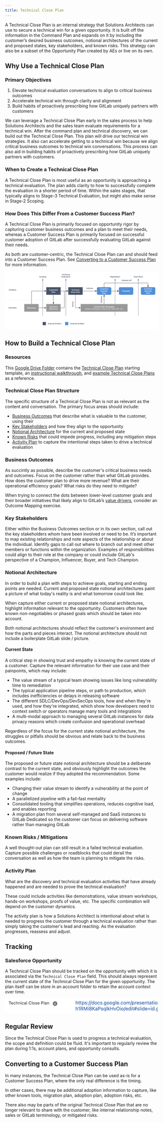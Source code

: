 ```yaml
---
title: Technical Close Plan
---
```


A Technical Close Plan is an internal strategy that Solutions Architects can use to secure a technical win for a given opportunity. It is built off the information in the Command Plan and expands on it by including the customer’s desired business outcomes, notional architectures of the current and proposed states, key stakeholders, and known risks. This strategy can also be a subset of the Opportunity Plan created by AEs or live on its own.

## Why Use a Technical Close Plan 
### Primary Objectives
1. Elevate technical evaluation conversations to align to critical business outcomes
1. Accelerate technical win through clarity and alignment
1. Build habits of proactively prescribing how GitLab uniquely partners with customers

We can leverage a Technical Close Plan early in the sales process to help Solutions Architects and the sales team evaluate requirements for a technical win. After the command plan and technical discovery, we can build out the Technical Close Plan. This plan will drive our technical win strategies. It also can accelerate getting to a technical win because we align critical business outcomes to technical win conversations. This process can also aid in building habits of proactively prescribing how GitLab uniquely partners with customers.

### When to Create a Technical Close Plan
A Technical Close Plan is most useful as an opportunity is approaching a technical evaluation. The plan adds clarity to how to successfully complete the evaluation in a shorter period of time. Within the sales stages, that typically aligns to Stage-3 Technical Evaluation, but might also make sense in Stage-2 Scoping. 

### How Does This Differ From a Customer Success Plan?
A Technical Close Plan is primarily focused on opportunity rigor by capturing customer business outcomes and a plan to meet their needs, whereas a Customer Success Plan is primarily focused on successful customer adoption of GitLab after successfully evaluating GitLab against their needs.

As both are customer-centric, the Technical Close Plan can and should feed into a Customer Success Plan. See [Converting to a Customer Success Plan](#converting-to-a-customer-success-plan) for more information.

![Sales Process](sales-process.png)

## How to Build a Technical Close Plan

### Resources
This [Google Drive Folder](https://drive.google.com/drive/folders/1nQaUD5l05eTN5Dttxuk5Lvr88oyyVDbT) contains the [Technical Close Plan](https://docs.google.com/presentation/d/1RFvOrf-aKXOzPBxLdlF5lkAnBLUTQlUNSFbWlVArA9o/edit?usp=sharing) starting template, an [instructional walkthrough](https://docs.google.com/presentation/d/1Kh48akXwaEJh2HO2TCZqQhfULs_UCx7E9DFsUbLOnzI/edit#slide=id.g253f367cf99_2_447), and [example Technical Close Plans](https://drive.google.com/drive/folders/1X5x7EbRB1v_crFG6RI-ie1D-B8pEgY36) as a reference. 

### Technical Close Plan Structure
The specific structure of a Technical Close Plan is not as relevant as the content and conversation. The primary focus areas should include:
- [Business Outcomes](#business-outcomes) that describe what is valuable to the customer, using their 
- [Key Stakeholders](#key-stakeholders) and how they align to the opportunity
- [Notional Architecture](#notional-architecture) for the current and proposed state
- [Known Risks](#known-risks) that could impede progress, including any mitigation steps
- [Activity Plan](#technical-win-plan) to capture the intentional steps taken to drive a technical evaluation

### Business Outcomes
As succintly as possible, describe the customer's critical business needs and outcomes. Focus on the customer rather than what GitLab provides. How does the customer plan to drive more revenue? What are their operational efficiency goals? What risks do they need to mitigate?

When trying to connect the dots between lower-level customer goals and their broader initiatives that likely align to GitLab’s [value drivers](/handbook/sales/command-of-the-message/#customer-value-drivers), consider an Outcome Mapping exercise.

### Key Stakeholders
Either within the Business Outcomes section or in its own section, call out the key stakeholders whom have been involved or need to be. It’s important to map existing relationships and note aspects of the relationship or about the individual. Identify gaps to call out where to branch out and meet other members or functions within the organization. Examples of responsibilities could align to their role at the company or could include GitLab's perspective of a Champion, Influencer, Buyer, and Tech Champion. 

### Notional Architecture
In order to build a plan with steps to achieve goals, starting and ending points are needed. Current and proposed state notional architectures paint a picture of what today's reality is and what tomorrow could look like. 

When capture either current or proposed state notional architectures, highlight information relevant to the opportunity. Customers often have known non-negotiables or phased goals which should be taken into account.

Both notional architectures should reflect the customer's environment and how the parts and pieces interact. The notional architecture should not include a boilerplate GitLab slide / picture.

#### Current State
A critical step in showing trust and empathy is knowing the current state of a customer. Capture the relevant information for their use case and their painpoints, which may include:
- The value stream of a typical team showing issues like long vulnerability time to remediation
- The typical application pipeline steps, or path to production, which includes inefficiencies or delays in releasing software
- The different SDLC/DevOps/DevSecOps tools, how and when they're used, and how they're integrated, which show how developers need to context switch or operators manage many tools and integrations
- A multi-modal approach to managing several GitLab instances for data privacy reasons which create confusion and operational overhead

Regardless of the focus for the current state notional architecture, the struggles or pitfalls should be obvious and relate back to the business outcomes.

#### Proposed / Future State
The proposed or future state notional architecture should be a deliberate contrast to the current state, and obviously highlight the outcomes the customer would realize if they adopted the recommendation. Some examples include:
- Changing their value stream to identify a vulnerability at the point of change
- A parallelized pipeline with a fail-fast mentality
- Consolidated tooling that simplifies operations, reduces cognitive load, and enables reporting
- A migration plan from several self-managed and SaaS instances to GitLab Dedicated so the customer can focus on delivering software rather than managing GitLab
    
### Known Risks / Mitigations
A well thought-out plan can still result in a failed technical evaluation. Capture possible challenges or roadblocks that could derail the conversation as well as how the team is planning to mitigate the risks.

### Activity Plan 
What are the discovery and technical evaluation activities that have already happened and are needed to prove the technical evaluation?

These could include activities like demonstrations, value stream workshops, hands-on workshops, proofs of value, etc. The specific combination will depend on the customer dynamics. 

The activity plan is how a Solutions Architect is intentional about what is needed to progress the customer through a technical evaluation rather than simply taking the customer's lead and reacting. As the evaluation progresses, reassess and adjust.

## Tracking

### Salesforce Opportunity
A Technical Close Plan should be tracked on the opportunity with which it is associated via the `Technical Close Plan` field. This should always represent the current state of the Technical Close Plan for the given opportunity. The plan itself can be store in an account folder to retain the account context over time. 

![Technical Close Plan field in Salesforce](sfdc-tcp-field.png)

## Regular Review
Since the Technical Close Plan is used to progress a technical evaluation, the scope and definition could be fluid. It's important to regularly review the plan during 1:1s, account plans, and opportunity consults.

## Converting to a Customer Success Plan
In many instances, the Technical Close Plan can be used as-is for a Customer Success Plan, where the only real difference is the timing. 

In other cases, there may be additional adoption information to capture, like other known tools, migration plan, adoption plan, adoption risks, etc. 

There also may be parts of the original Technical Close Plan that are no longer relevant to share with the customer, like internal relationship notes, sales or GitLab terminology, or mitigated risks.
